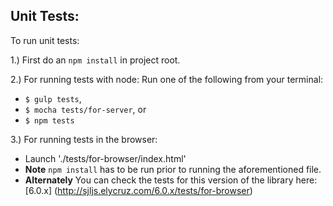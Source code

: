 ## Unit Tests:
To run unit tests:

1.)  First do an `npm install` in project root.

2.)  For running tests with node:
Run one of the following from your terminal:
 - `$ gulp tests`, 
 - `$ mocha tests/for-server`, or 
 - `$ npm tests` 
 
3.)  For running tests in the browser:
- Launch './tests/for-browser/index.html'
- **Note** `npm install` has to be run prior to running the aforementioned file.
- **Alternately** You can check the tests for this version of the library here:
[6.0.x] (http://sjljs.elycruz.com/6.0.x/tests/for-browser)
